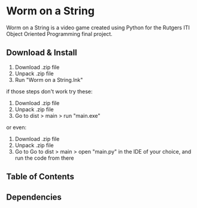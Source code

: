 # Worm on a String

Worm on a String is a video game created using Python for the Rutgers ITI Object Oriented Programming final project.

## Download & Install

1. Download .zip file
2. Unpack .zip file
3. Run "Worm on a String.lnk"

if those steps don't work try these:
1. Download .zip file
2. Unpack .zip file
3. Go to dist > main > run "main.exe"

or even:
1. Download .zip file
2. Unpack .zip file
3. Go to Go to dist > main > open "main.py" in the IDE of your choice, and run the code from there

## Table of Contents

## Dependencies
